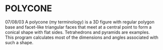 ﻿# POLYCONE
07/08/03	A polycone (my terminology) is a 3D figure with regular polygon base and facet-like triangular faces that meet at a central point to form a conical shape with flat sides. Tetrahedrons and pyramids are examples. This program calculates most of the dimensions and angles associated with such a shape.


